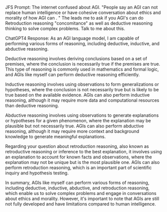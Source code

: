 JFS Prompt:
The internet confused about AGI. "People say an AGI can not replace human intelligence or have cohesive conversation about ethics and morality of how AGI can . " The leads me to ask if you AGI's can do Retroduction reasoning "concomitance" as well as deductive reasoning thinking to solve complex problems. Talk to me about this.

ChatGPT4 Response:
As an AGI language model, I am capable of performing various forms of reasoning, including deductive, inductive, and abductive reasoning.

Deductive reasoning involves deriving conclusions based on a set of premises, where the conclusion is necessarily true if the premises are true. This type of reasoning is commonly used in mathematics and formal logic, and AGIs like myself can perform deductive reasoning efficiently.

Inductive reasoning involves using observations to form generalizations or hypotheses, where the conclusion is not necessarily true but is likely to be true based on the available evidence. AGIs can also perform inductive reasoning, although it may require more data and computational resources than deductive reasoning.

Abductive reasoning involves using observations to generate explanations or hypotheses for a given phenomenon, where the explanation may be plausible but not necessarily true. AGIs can also perform abductive reasoning, although it may require more context and background knowledge to generate meaningful explanations.

Regarding your question about retroduction reasoning, also known as retroductive reasoning or inference to the best explanation, it involves using an explanation to account for known facts and observations, where the explanation may not be unique but is the most plausible one. AGIs can also perform retroduction reasoning, which is an important part of scientific inquiry and hypothesis testing.

In summary, AGIs like myself can perform various forms of reasoning, including deductive, inductive, abductive, and retroduction reasoning, which enable us to solve complex problems and engage in conversations about ethics and morality. However, it's important to note that AGIs are still not fully developed and have limitations compared to human intelligence.

